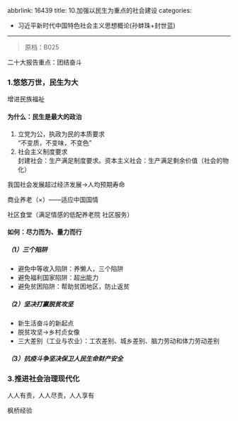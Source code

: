 abbrlink: 16439
title: 10.加强以民生为重点的社会建设
categories:
  - 习近平新时代中国特色社会主义思想概论(孙蚌珠+封世蓝)
---
> 原档：B025

二十大报告重点：团结奋斗

### 1.悠悠万世，民生为大

增进民族福祉

#### 为什么：民生是最大的政治

1. 立党为公，执政为民的本质要求<br>“不变质，不变味，不变色”
2. 社会主义制度要求<br>封建社会：生产满足制度要求。资本主义社会：生产满足剩余价值（社会的物化）

我国社会发展超过经济发展→人均预期寿命

商业养老（×）——适应中国国情

社区食堂（满足情感的低配养老院 社区服务）

#### 如何：尽力而为、量力而行

##### （1）三个陷阱

- 避免中等收入陷阱：养懒人，三个陷阱
- 避免福利国家陷阱：超出能力
- 避免贫困陷阱：帮助贫困地区，防止返贫

##### （2）坚决打赢脱贫攻坚

- 新生活奋斗的新起点
- 脱贫攻坚→乡村贞女像
- 三大差别（工业与农业）：工农差别、城乡差别、脑力劳动和体力劳动差别

##### （3）抗疫斗争坚决保卫人民生命财产安全

### 3.推进社会治理现代化

人人有责，人人尽责，人人享有

枫桥经验